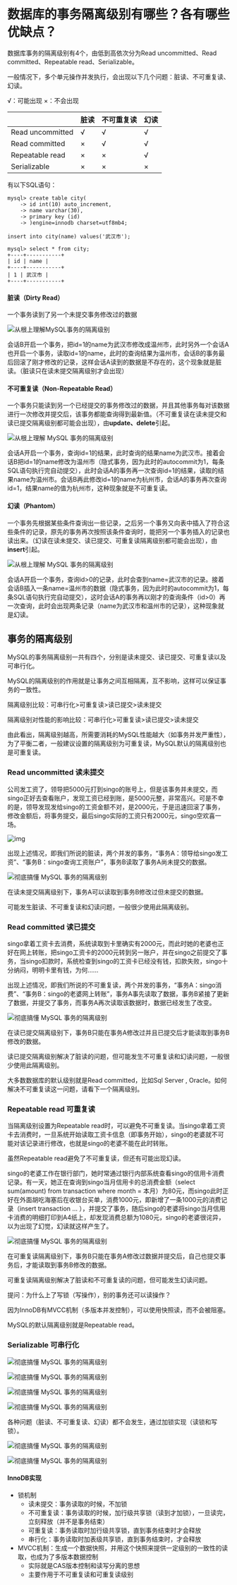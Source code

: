 # 数据库的事务隔离级别有哪些？各有哪些优缺点？

数据库事务的隔离级别有4个，由低到高依次分为Read uncommitted、Read committed、Repeatable read、Serializable。

一般情况下，多个单元操作并发执行，会出现以下几个问题：脏读、不可重复读、幻读。

 √：可能出现	×：不会出现

|              | 脏读 |不可重复读      | 幻读 |
| ---------------- | ---- | ---- | ---- |
| Read uncommitted | √    | √    | √    |
| Read committed   | ×    | √    | √    |
| Repeatable read  | ×    | ×    | √    |
| Serializable     | ×    | ×    | ×    |

有以下SQL语句：

```
mysql> create table city(
    -> id int(10) auto_increment,
    -> name varchar(30),
    -> primary key (id)
    -> )engine=innodb charset=utf8mb4;

insert into city(name) values('武汉市');

mysql> select * from city;
+----+-----------+
| id | name |
+----+-----------+
| 1 | 武汉市 |
+----+-----------+
```

#### 脏读（Dirty Read）

一个事务读到了另一个未提交事务修改过的数据

![从根上理解MySQL事务的隔离级别](https://cdn.learnku.com/uploads/images/202002/04/32495/Wcv8DTijTL.png!large)

会话B开启一个事务，把id=1的name为武汉市修改成温州市，此时另外一个会话A也开启一个事务，读取id=1的name，此时的查询结果为温州市，会话B的事务最后回滚了刚才修改的记录，这样会话A读到的数据是不存在的，这个现象就是脏读。（脏读只在读未提交隔离级别才会出现）

#### 不可重复读（Non-Repeatable Read）

一个事务只能读到另一个已经提交的事务修改过的数据，并且其他事务每对该数据进行一次修改并提交后，该事务都能查询得到最新值。（不可重复读在读未提交和读已提交隔离级别都可能会出现），由**update、delete**引起。

![从根上理解 MySQL 事务的隔离级别](https://cdn.learnku.com/uploads/images/202002/05/32495/YdNemia6wc.png!large)

会话A开启一个事务，查询id=1的结果，此时查询的结果name为武汉市。接着会话B把id=1的name修改为温州市（隐式事务，因为此时的autocommit为1，每条SQL语句执行完自动提交），此时会话A的事务再一次查询id=1的结果，读取的结果name为温州市。会话B再此修改id=1的name为杭州市，会话A的事务再次查询id=1，结果name的值为杭州市，这种现象就是不可重复读。

#### 幻读（Phantom）

一个事务先根据某些条件查询出一些记录，之后另一个事务又向表中插入了符合这些条件的记录，原先的事务再次按照该条件查询时，能把另一个事务插入的记录也读出来。（幻读在读未提交、读已提交、可重复读隔离级别都可能会出现），由**insert**引起。

![从根上理解 MySQL 事务的隔离级别](https://cdn.learnku.com/uploads/images/202002/04/32495/0sCtxw1Jno.png!large)

会话A开启一个事务，查询id>0的记录，此时会查到name=武汉市的记录。接着会话B插入一条name=温州市的数据（隐式事务，因为此时的autocommit为1，每条SQL语句执行完自动提交），这时会话A的事务再以刚才的查询条件（id>0）再一次查询，此时会出现两条记录（name为武汉市和温州市的记录），这种现象就是幻读。

## 事务的隔离级别

MySQL的事务隔离级别一共有四个，分别是读未提交、读已提交、可重复读以及可串行化。

MySQL的隔离级别的作用就是让事务之间互相隔离，互不影响，这样可以保证事务的一致性。

隔离级别比较：可串行化>可重复读>读已提交>读未提交

隔离级别对性能的影响比较：可串行化>可重复读>读已提交>读未提交

由此看出，隔离级别越高，所需要消耗的MySQL性能越大（如事务并发严重性），为了平衡二者，一般建议设置的隔离级别为可重复读，MySQL默认的隔离级别也是可重复读。

### Read uncommitted 读未提交

公司发工资了，领导把5000元打到singo的账号上，但是该事务并未提交，而singo正好去查看账户，发现工资已经到账，是5000元整，非常高兴。可是不幸的是，领导发现发给singo的工资金额不对，是2000元，于是迅速回滚了事务，修改金额后，将事务提交，最后singo实际的工资只有2000元，singo空欢喜一场。

![img](https://imgconvert.csdnimg.cn/aHR0cDovL2RsLml0ZXllLmNvbS91cGxvYWQvYXR0YWNobWVudC81NTY1MjQvZjI0NGFlNDYtYzhmNC0zYmMxLTkwNmUtZDFkOWMxYWYzNTE2LmdpZg)

出现上述情况，即我们所说的脏读，两个并发的事务，“事务A：领导给singo发工资”、“事务B：singo查询工资账户”，事务B读取了事务A尚未提交的数据。

![彻底搞懂 MySQL 事务的隔离级别](https://cdn.learnku.com/uploads/images/202002/05/32495/iL6jfZxiHJ.png!large)

在读未提交隔离级别下，事务A可以读取到事务B修改过但未提交的数据。

可能发生脏读、不可重复读和幻读问题，一般很少使用此隔离级别。

### Read committed 读已提交

singo拿着工资卡去消费，系统读取到卡里确实有2000元，而此时她的老婆也正好在网上转账，把singo工资卡的2000元转到另一账户，并在singo之前提交了事务，当singo扣款时，系统检查到singo的工资卡已经没有钱，扣款失败，singo十分纳闷，明明卡里有钱，为何......

出现上述情况，即我们所说的不可重复读，两个并发的事务，“事务A：singo消费”、“事务B：singo的老婆网上转账”，事务A事先读取了数据，事务B紧接了更新了数据，并提交了事务，而事务A再次读取该数据时，数据已经发生了改变。

![彻底搞懂 MySQL 事务的隔离级别](https://cdn.learnku.com/uploads/images/202002/05/32495/BsMcuysaIB.png!large)

在读已提交隔离级别下，事务B只能在事务A修改过并且已提交后才能读取到事务B修改的数据。

读已提交隔离级别解决了脏读的问题，但可能发生不可重复读和幻读问题，一般很少使用此隔离级别。

大多数数据库的默认级别就是Read committed，比如Sql Server , Oracle。如何解决不可重复读这一问题，请看下一个隔离级别。

### Repeatable read 可重复读

当隔离级别设置为Repeatable read时，可以避免不可重复读。当singo拿着工资卡去消费时，一旦系统开始读取工资卡信息（即事务开始），singo的老婆就不可能对该记录进行修改，也就是singo的老婆不能在此时转账。

虽然Repeatable read避免了不可重复读，但还有可能出现幻读。

singo的老婆工作在银行部门，她时常通过银行内部系统查看singo的信用卡消费记录。有一天，她正在查询到singo当月信用卡的总消费金额（select sum(amount) from transaction where month = 本月）为80元，而singo此时正好在外面胡吃海塞后在收银台买单，消费1000元，即新增了一条1000元的消费记录（insert transaction ... ），并提交了事务，随后singo的老婆将singo当月信用卡消费的明细打印到A4纸上，却发现消费总额为1080元，singo的老婆很诧异，以为出现了幻觉，幻读就这样产生了。

![彻底搞懂 MySQL 事务的隔离级别](https://cdn.learnku.com/uploads/images/202002/05/32495/yjRtVOpMBZ.png!large)

在可重复读隔离级别下，事务B只能在事务A修改过数据并提交后，自己也提交事务后，才能读取到事务B修改的数据。

可重复读隔离级别解决了脏读和不可重复读的问题，但可能发生幻读问题。

提问：为什么上了写锁（写操作），别的事务还可以读操作？

因为InnoDB有MVCC机制（多版本并发控制），可以使用快照读，而不会被阻塞。

MySQL的默认隔离级别就是Repeatable read。

### Serializable 可串行化

![彻底搞懂 MySQL 事务的隔离级别](https://cdn.learnku.com/uploads/images/202002/05/32495/S0Y1nk8yv6.png!large)

![彻底搞懂 MySQL 事务的隔离级别](https://cdn.learnku.com/uploads/images/202002/05/32495/LIfaeTxwPL.png!large)

![彻底搞懂 MySQL 事务的隔离级别](https://cdn.learnku.com/uploads/images/202002/05/32495/q4vVuHzqO0.png!large)

![彻底搞懂 MySQL 事务的隔离级别](https://cdn.learnku.com/uploads/images/202002/05/32495/l1BwLlDlYp.png!large)

各种问题（脏读、不可重复读、幻读）都不会发生，通过加锁实现（读锁和写锁）。

![彻底搞懂 MySQL 事务的隔离级别](https://cdn.learnku.com/uploads/images/202002/05/32495/9Lpt4gaGNi.png!large)

![彻底搞懂 MySQL 事务的隔离级别](https://cdn.learnku.com/uploads/images/202002/05/32495/2yNLgxMBp9.png!large)

#### InnoDB实现

- 锁机制
  - 读未提交：事务读取的时候，不加锁
  - 不可重复读：事务读取的时候，加行级共享锁（读到才加锁），一旦读完，立刻释放（并不是事务结束）
  - 可重复读：事务读取时加行级共享锁，直到事务结束时才会释放
  - 串行化：事务读取时加表级共享锁，直到事务结束时，才会释放
- MVCC机制：生成一个数据快照，并用这个快照来提供一定级别的一致性的读取，也成为了多版本数据控制
  - 实际就是CAS版本控制和读写分离的思想
  - 主要作用于不可重复读和可重复读级别



